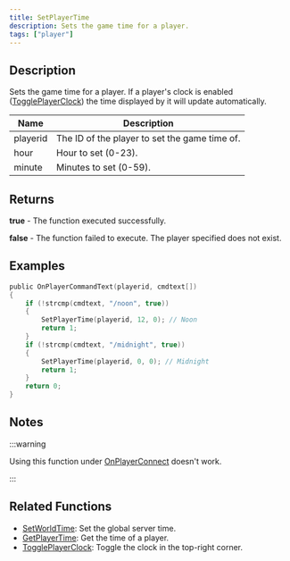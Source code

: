```yaml
---
title: SetPlayerTime
description: Sets the game time for a player.
tags: ["player"]
---
```


## Description

Sets the game time for a player. If a player's clock is enabled ([TogglePlayerClock](TogglePlayerClock)) the time displayed by it will update automatically.

| Name     | Description                                   |
| -------- | --------------------------------------------- |
| playerid | The ID of the player to set the game time of. |
| hour     | Hour to set (0-23).                           |
| minute   | Minutes to set (0-59).                        |

## Returns

**true** - The function executed successfully.

**false** - The function failed to execute. The player specified does not exist.

## Examples

```c
public OnPlayerCommandText(playerid, cmdtext[])
{
    if (!strcmp(cmdtext, "/noon", true))
    {
        SetPlayerTime(playerid, 12, 0); // Noon
        return 1;
    }
    if (!strcmp(cmdtext, "/midnight", true))
    {
        SetPlayerTime(playerid, 0, 0); // Midnight
        return 1;
    }
    return 0;
}
```

## Notes

:::warning

Using this function under [OnPlayerConnect](../callbacks/OnPlayerConnect) doesn't work.

:::

## Related Functions

- [SetWorldTime](SetWorldTime): Set the global server time.
- [GetPlayerTime](GetPlayerTime): Get the time of a player.
- [TogglePlayerClock](TogglePlayerClock): Toggle the clock in the top-right corner.
